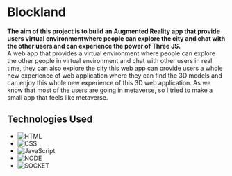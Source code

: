 # Blockland
**The aim of this project is to build an Augmented Reality app that provide users virtual environmentwhere people can explore the city and chat with the other users and can experience the power of Three JS.**
<br/>
A web app that provides a virtual environment where people can explore the other people in virtual environment and chat with other users in real time, they can also explore the city this web app can provide users a whole new experience of web application where they can find the 3D models and can enjoy this whole new experience of this 3D web application. As we know that most of the users are going in metaverse, so I tried to make a small app that feels like metaverse.
<br/>
## Technologies Used
* ![HTML][html_img]
* ![CSS][css_img]
* ![JavaScript][javascript_img]
* ![NODE][node_img]
* ![SOCKET][socket_img]




[javascript_img]: https://img.shields.io/badge/-javascript-ffffff?style=for-the-badge&logo=javascript "JavaScript"
[html_img]: https://img.shields.io/badge/-html-ffffff?style=for-the-badge&logo=html5 "HTML"
[css_img]: https://img.shields.io/badge/-css-ffffff?style=for-the-badge&logo=css3&logoColor=264DE4 "CSS"
[node_img]: https://img.shields.io/badge/-nodejs-ffffff?style=for-the-badge&logo=mongodb "NODE"
[socket_img]: https://img.shields.io/badge/-socket-ffffff?style=for-the-badge&logo=socket "SOCKET"
